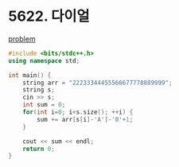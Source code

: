 # 5622. 다이얼

[problem](https://www.acmicpc.net/problem/5622)

```cpp
#include <bits/stdc++.h>
using namespace std;

int main() {
	string arr = "22233344455566677778889999";
	string s;
	cin >> s;
	int sum = 0;
	for(int i=0; i<s.size(); ++i) {
		sum += arr[s[i]-'A']-'0'+1;
	}

	cout << sum << endl;
	return 0;
}
```
